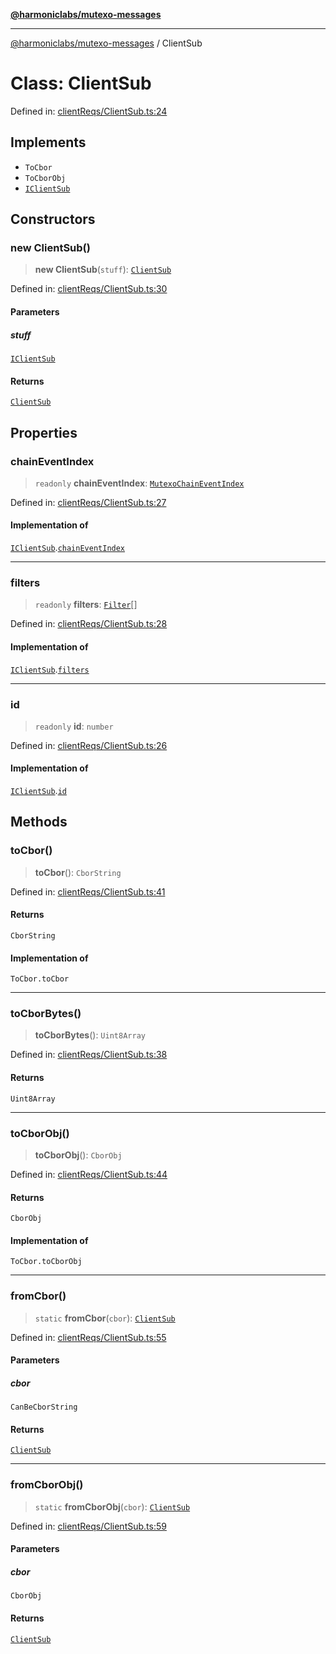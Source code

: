 [**@harmoniclabs/mutexo-messages**](../README.md)

***

[@harmoniclabs/mutexo-messages](../README.md) / ClientSub

# Class: ClientSub

Defined in: [clientReqs/ClientSub.ts:24](https://github.com/HarmonicLabs/mutexo-messages/blob/aefac8841dc1fa8aebb577df666016362446522d/src/clientReqs/ClientSub.ts#L24)

## Implements

- `ToCbor`
- `ToCborObj`
- [`IClientSub`](../interfaces/IClientSub.md)

## Constructors

### new ClientSub()

> **new ClientSub**(`stuff`): [`ClientSub`](ClientSub.md)

Defined in: [clientReqs/ClientSub.ts:30](https://github.com/HarmonicLabs/mutexo-messages/blob/aefac8841dc1fa8aebb577df666016362446522d/src/clientReqs/ClientSub.ts#L30)

#### Parameters

##### stuff

[`IClientSub`](../interfaces/IClientSub.md)

#### Returns

[`ClientSub`](ClientSub.md)

## Properties

### chainEventIndex

> `readonly` **chainEventIndex**: [`MutexoChainEventIndex`](../type-aliases/MutexoChainEventIndex.md)

Defined in: [clientReqs/ClientSub.ts:27](https://github.com/HarmonicLabs/mutexo-messages/blob/aefac8841dc1fa8aebb577df666016362446522d/src/clientReqs/ClientSub.ts#L27)

#### Implementation of

[`IClientSub`](../interfaces/IClientSub.md).[`chainEventIndex`](../interfaces/IClientSub.md#chaineventindex)

***

### filters

> `readonly` **filters**: [`Filter`](../type-aliases/Filter.md)[]

Defined in: [clientReqs/ClientSub.ts:28](https://github.com/HarmonicLabs/mutexo-messages/blob/aefac8841dc1fa8aebb577df666016362446522d/src/clientReqs/ClientSub.ts#L28)

#### Implementation of

[`IClientSub`](../interfaces/IClientSub.md).[`filters`](../interfaces/IClientSub.md#filters)

***

### id

> `readonly` **id**: `number`

Defined in: [clientReqs/ClientSub.ts:26](https://github.com/HarmonicLabs/mutexo-messages/blob/aefac8841dc1fa8aebb577df666016362446522d/src/clientReqs/ClientSub.ts#L26)

#### Implementation of

[`IClientSub`](../interfaces/IClientSub.md).[`id`](../interfaces/IClientSub.md#id)

## Methods

### toCbor()

> **toCbor**(): `CborString`

Defined in: [clientReqs/ClientSub.ts:41](https://github.com/HarmonicLabs/mutexo-messages/blob/aefac8841dc1fa8aebb577df666016362446522d/src/clientReqs/ClientSub.ts#L41)

#### Returns

`CborString`

#### Implementation of

`ToCbor.toCbor`

***

### toCborBytes()

> **toCborBytes**(): `Uint8Array`

Defined in: [clientReqs/ClientSub.ts:38](https://github.com/HarmonicLabs/mutexo-messages/blob/aefac8841dc1fa8aebb577df666016362446522d/src/clientReqs/ClientSub.ts#L38)

#### Returns

`Uint8Array`

***

### toCborObj()

> **toCborObj**(): `CborObj`

Defined in: [clientReqs/ClientSub.ts:44](https://github.com/HarmonicLabs/mutexo-messages/blob/aefac8841dc1fa8aebb577df666016362446522d/src/clientReqs/ClientSub.ts#L44)

#### Returns

`CborObj`

#### Implementation of

`ToCbor.toCborObj`

***

### fromCbor()

> `static` **fromCbor**(`cbor`): [`ClientSub`](ClientSub.md)

Defined in: [clientReqs/ClientSub.ts:55](https://github.com/HarmonicLabs/mutexo-messages/blob/aefac8841dc1fa8aebb577df666016362446522d/src/clientReqs/ClientSub.ts#L55)

#### Parameters

##### cbor

`CanBeCborString`

#### Returns

[`ClientSub`](ClientSub.md)

***

### fromCborObj()

> `static` **fromCborObj**(`cbor`): [`ClientSub`](ClientSub.md)

Defined in: [clientReqs/ClientSub.ts:59](https://github.com/HarmonicLabs/mutexo-messages/blob/aefac8841dc1fa8aebb577df666016362446522d/src/clientReqs/ClientSub.ts#L59)

#### Parameters

##### cbor

`CborObj`

#### Returns

[`ClientSub`](ClientSub.md)

